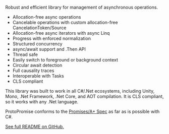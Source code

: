 Robust and efficient library for management of asynchronous operations.

- Allocation-free async operations
- Cancelable operations with custom allocation-free CancelationToken/Source
- Allocation-free async iterators with async Linq
- Progress with enforced normalization
- Structured concurrency
- async/await support and .Then API
- Thread safe
- Easily switch to foreground or background context
- Circular await detection
- Full causality traces
- Interoperable with Tasks
- CLS compliant

This library was built to work in all C#/.Net ecosystems, including Unity, Mono, .Net Framework, .Net Core, and AOT compilation. It is CLS compliant, so it works with any .Net language.

ProtoPromise conforms to the [Promises/A+ Spec](https://promisesaplus.com/) as far as is possible with C#.

[See full README on GitHub.](https://github.com/timcassell/ProtoPromise)